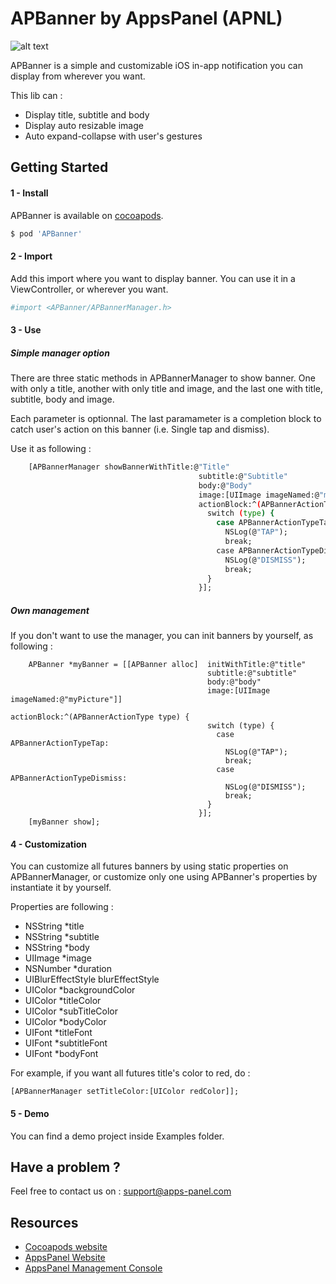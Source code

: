 APBanner by AppsPanel (APNL)
===
![alt text](demo.gif)

APBanner is a simple and customizable iOS in-app notification you can display from wherever you want.

This lib can :
  - Display title, subtitle and body
  - Display auto resizable image
  - Auto expand-collapse with user's gestures 
  
Getting Started
---

#### 1 - Install ####

APBanner is available on [cocoapods](https://cocoapods.org/).

```sh
$ pod 'APBanner'
```

#### 2 - Import ####

Add this import where you want to display banner. You can use it in a ViewController, or wherever you want.

```sh
#import <APBanner/APBannerManager.h>
```

#### 3 - Use ####

##### Simple manager option #####

There are three static methods in APBannerManager to show banner. One with only a title, another with only title and image, and the last one with title, subtitle, body and image.

Each parameter is optionnal. The last paramameter is a completion block to catch user's action on this banner (i.e. Single tap and dismiss).

Use it as following :

```sh
    [APBannerManager showBannerWithTitle:@"Title"
                                          subtitle:@"Subtitle"
                                          body:@"Body"
                                          image:[UIImage imageNamed:@"myPicture"]
                                          actionBlock:^(APBannerActionType type) {
                                            switch (type) {
                                              case APBannerActionTypeTap:
                                                NSLog(@"TAP");
                                                break;
                                              case APBannerActionTypeDismiss:
                                                NSLog(@"DISMISS");
                                                break;
                                            }
                                          }];
```


##### Own management #####

If you don't want to use the manager, you can init banners by yourself, as following : 

```
    APBanner *myBanner = [[APBanner alloc]  initWithTitle:@"title" 
                                            subtitle:@"subtitle" 
                                            body:@"body" 
                                            image:[UIImage imageNamed:@"myPicture"]] 
                                            actionBlock:^(APBannerActionType type) {
                                            switch (type) {
                                              case APBannerActionTypeTap:
                                                NSLog(@"TAP");
                                                break;
                                              case APBannerActionTypeDismiss:
                                                NSLog(@"DISMISS");
                                                break;
                                            }
                                          }];
    [myBanner show];
```

#### 4 - Customization ####

You can customize all futures banners by using static properties on APBannerManager, or customize only one using APBanner's properties by instantiate it by yourself.

Properties are following : 

- NSString *title
- NSString *subtitle
- NSString *body
- UIImage *image
- NSNumber *duration
- UIBlurEffectStyle blurEffectStyle
- UIColor *backgroundColor
- UIColor *titleColor
- UIColor *subTitleColor
- UIColor *bodyColor
- UIFont *titleFont
- UIFont *subtitleFont
- UIFont *bodyFont

For example, if you want all futures title's color to red, do : 

```
[APBannerManager setTitleColor:[UIColor redColor]];
```

#### 5 - Demo ####

You can find a demo project inside Examples folder.

Have a problem ?
---

Feel free to contact us on : support@apps-panel.com

Resources
---
  - [Cocoapods website](https://cocoapods.org/)
  - [AppsPanel Website](http://www.appspanel.com/)
  - [AppsPanel Management Console](https://backend.appspanel.com)




